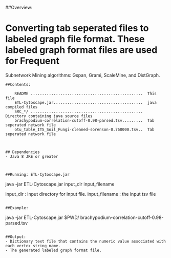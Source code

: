 
##Overview:

# Converting tab seperated files to labeled graph file format. These labeled graph format files are used for Frequent
Subnetwork Mining algorithms: Gspan, Grami, ScaleMine, and DistGraph.

```
##Contents:

    README .................................................  This file
    ETL-Cytoscape.jar.......................................  java compiled files
    SRC_*/ .................................................  Directory containing java source files
    brachypodium-correlation-cutoff-0.98-parsed.tsv.........  Tab seperated network file
    otu_table_ITS_Soil_Fungi-cleaned-sorenson-0.760000.tsv..  Tab seperated network file
    


## Dependencies
- Java 8 JRE or greater



##Running: ETL-Cytoscape.jar
```
java -jar ETL-Cytoscape.jar input_dir input_filename


input_dir : input directory for input file.
input_filename : the input tsv file
```

##Example:
```
java -jar ETL-Cytoscape.jar $PWD/ brachypodium-correlation-cutoff-0.98-parsed.tsv
```

##Output:
- Dictionary text file that contains the numeric value associated with each vertex string name. 
- The generated labeled graph format file. 


